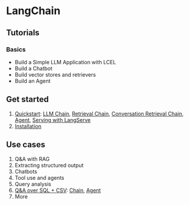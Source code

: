 # LangChain

## Tutorials

### Basics

- Build a Simple LLM Application with LCEL
- Build a Chatbot
- Build vector stores and retrievers
- Build an Agent

## Get started

1. [Quickstart](quickstart): [LLM Chain](quickstart/llm_chain.py), [Retrieval Chain](quickstart/retrieval_chain.py), [Conversation Retrieval Chain](quickstart/conversation_retrieval_chain.py), [Agent](quickstart/agent.py), [Serving with LangServe](quickstart/serve.py)
1. [Installation](installation)

## Use cases

1. Q&A with RAG
1. Extracting structured output
1. Chatbots
1. Tool use and agents
1. Query analysis
1. [Q&A over SQL + CSV](sql): [Chain](sql/chain.py), [Agent](sql/agent.py)
1. More
